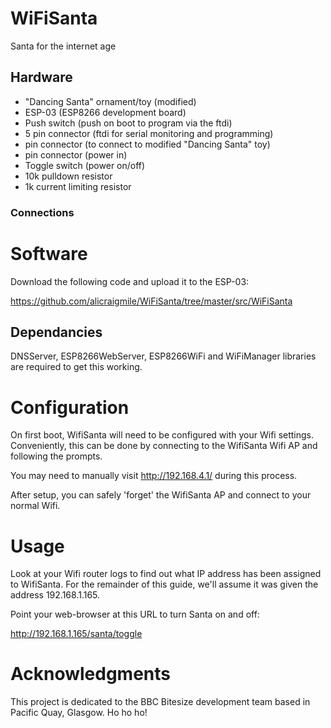 # WiFiSanta

Santa for the internet age

## Hardware

- "Dancing Santa" ornament/toy (modified)
- ESP-03 (ESP8266 development board)
- Push switch (push on boot to program via the ftdi)
- 5 pin connector (ftdi for serial monitoring and programming)
- pin connector (to connect to modified "Dancing Santa" toy)
- pin connector (power in)
- Toggle switch (power on/off)
- 10k pulldown resistor
- 1k current limiting resistor

### Connections

# Software

Download the following code and upload it to the ESP-03:

https://github.com/alicraigmile/WiFiSanta/tree/master/src/WiFiSanta

## Dependancies

DNSServer, ESP8266WebServer, ESP8266WiFi and WiFiManager libraries are required to get this working.

# Configuration

On first boot, WifiSanta will need to be configured with your Wifi settings.  Conveniently, this can be done by connecting to the WifiSanta Wifi AP and following the prompts.

You may need to manually visit http://192.168.4.1/ during this process.

After setup, you can safely 'forget' the WifiSanta AP and connect to your normal Wifi.

# Usage

Look at your Wifi router logs to find out what IP address has been assigned to WifiSanta. For the remainder of this guide, we'll assume it was given the address 192.168.1.165.

Point your web-browser at this URL to turn Santa on and off:

http://192.168.1.165/santa/toggle

# Acknowledgments

This project is dedicated to the BBC Bitesize development team based in Pacific Quay, Glasgow. Ho ho ho!
